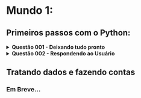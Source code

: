 # Mundo 1:

## Primeiros passos com o Python:
<details><summary><b> Questão 001 - Deixando tudo pronto </b></summary>
	&emsp;&emsp;Crie um programa que escreva "Olá, Mundo!' na tela.
	<br>&emsp;&emsp;🔹 <a href="https://github.com/Assaoka/LP__Minha-Jornada-de-Aprendizado-em-Python/blob/4140c59d82278eac4b7758b45db36bc65ca5319a/Curso%20em%20V%C3%ADdeo%20(Python%203)/Mundo%201%20%5B40%20Horas%5D/Desafio_001_JoaoAssaoka.py"> Minha Resolução</a>
</details>
<details><summary><b> Questão 002 - Respondendo ao Usuário </b></summary>
	&emsp;&emsp;Faça um programa que leia o nome de uma pessoa e mostre uma mensagem de boas-vindas.
	<br>&emsp;&emsp;🔹 <a href="https://github.com/Assaoka/LP__Minha-Jornada-de-Aprendizado-em-Python/blob/4140c59d82278eac4b7758b45db36bc65ca5319a/Curso%20em%20V%C3%ADdeo%20(Python%203)/Mundo%201%20%5B40%20Horas%5D/Desafio_002_JoaoAssaoka.py"> Minha Resolução</a>
</details>



## Tratando dados e fazendo contas
### Em Breve...
